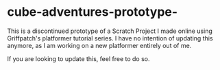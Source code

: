 # cube-adventures-prototype-
This is a discontinued prototype of a Scratch Project I made online using Griffpatch's platformer tutorial series.
I have no intention of updating this anymore, as I am working on a new platformer entirely out of me.

If you are looking to update this, feel free to do so.
